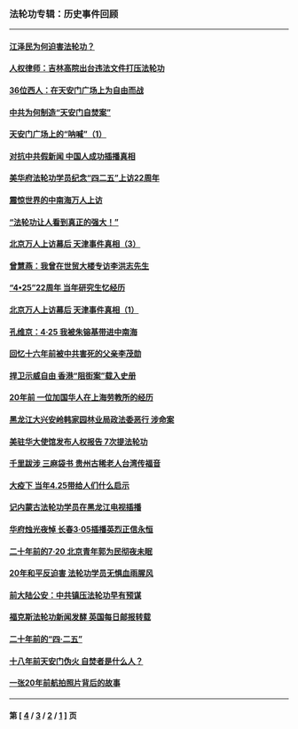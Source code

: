 ### 法轮功专辑：历史事件回顾
---
#### [江泽民为何迫害法轮功？](../../pages/nf5793/n13876324.md?01080430) 
#### [人权律师：吉林高院出台违法文件打压法轮功](../../pages/nf5793/n13825665.md?01080430) 
#### [36位西人：在天安门广场上为自由而战](../../pages/nf5793/n13390029.md?01080430) 
#### [中共为何制造“天安门自焚案”](../../pages/nf5793/n13183270.md?01080430) 
#### [天安门广场上的“呐喊”（1）](../../pages/nf5793/n13105277.md?01080430) 
#### [对抗中共假新闻 中国人成功插播真相](../../pages/nf5793/n12910618.md?01080430) 
#### [美华府法轮功学员纪念“四二五”上访22周年](../../pages/nf5793/n12904445.md?01080430) 
#### [震惊世界的中南海万人上访](../../pages/nf5793/n12903976.md?01080430) 
#### [“法轮功让人看到真正的强大！”](../../pages/nf5793/n12903195.md?01080430) 
#### [北京万人上访幕后 天津事件真相（3）](../../pages/nf5793/n12902807.md?01080430) 
#### [曾慧燕：我曾在世贸大楼专访李洪志先生](../../pages/nf5793/n12898729.md?01080430) 
#### [“4•25”22周年 当年研究生忆经历](../../pages/nf5793/n12894152.md?01080430) 
#### [北京万人上访幕后 天津事件真相（1）](../../pages/nf5793/n12885174.md?01080430) 
#### [孔维京：4·25 我被朱镕基带进中南海](../../pages/nf5793/n12864987.md?01080430) 
#### [回忆十六年前被中共害死的父亲李茂勋](../../pages/nf5793/n12880270.md?01080430) 
#### [捍卫示威自由 香港“阻街案”载入史册](../../pages/nf5793/n12811245.md?01080430) 
#### [20年前 一位加国华人在上海劳教所的经历](../../pages/nf5793/n12707932.md?01080430) 
#### [黑龙江大兴安岭韩家园林业局政法委恶行 涉命案](../../pages/nf5793/n12622815.md?01080430) 
#### [美驻华大使馆发布人权报告 7次提法轮功](../../pages/nf5793/n12520541.md?01080430) 
#### [千里跋涉 三麻袋书 贵州古稀老人台湾传福音](../../pages/nf5793/n12198750.md?01080430) 
#### [大疫下 当年4.25带给人们什么启示](../../pages/nf5793/n12058565.md?01080430) 
#### [记内蒙古法轮功学员在黑龙江电视插播](../../pages/nf5793/n11699194.md?01080430) 
#### [华府烛光夜悼 长春3·05插播英烈正信永恒](../../pages/nf5793/n11397432.md?01080430) 
#### [二十年前的7·20 北京青年郭为民彻夜未眠](../../pages/nf5793/n11354195.md?01080430) 
#### [20年和平反迫害 法轮功学员无惧血雨腥风](../../pages/nf5793/n11348279.md?01080430) 
#### [前大陆公安：中共镇压法轮功早有预谋](../../pages/nf5793/n11352168.md?01080430) 
#### [福克斯法轮功新闻发酵  英国每日邮报转载](../../pages/nf5793/n11285952.md?01080430) 
#### [二十年前的“四·二五”](../../pages/nf5793/n11207639.md?01080430) 
#### [十八年前天安门伪火 自焚者是什么人？](../../pages/nf5793/n10996556.md?01080430) 
#### [一张20年前航拍照片背后的故事](../../pages/nf5793/n10693797.md?01080430) 

---
#### 第 [ [4](./4.md?01080430) / [3](./3.md?01080430) / [2](./2.md?01080430) / [1](./1.md?01080430) ] 页
